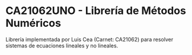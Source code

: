 # CA21062UNO - Librería de Métodos Numéricos
Librería implementada por Luis Cea (Carnet: CA21062) para resolver sistemas de ecuaciones lineales y no lineales.
